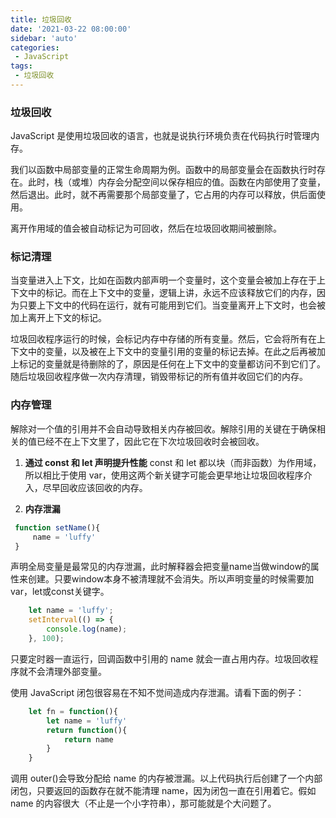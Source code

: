 ```yaml
---
title: 垃圾回收
date: '2021-03-22 08:00:00'
sidebar: 'auto'
categories:
 - JavaScript
tags:
 - 垃圾回收
---
```

### 垃圾回收
JavaScript 是使用垃圾回收的语言，也就是说执行环境负责在代码执行时管理内存。

我们以函数中局部变量的正常生命周期为例。函数中的局部变量会在函数执行时存在。此时，栈（或堆）内存会分配空间以保存相应的值。函数在内部使用了变量，然后退出。此时，就不再需要那个局部变量了，它占用的内存可以释放，供后面使用。

离开作用域的值会被自动标记为可回收，然后在垃圾回收期间被删除。

### 标记清理
当变量进入上下文，比如在函数内部声明一个变量时，这个变量会被加上存在于上下文中的标记。而在上下文中的变量，逻辑上讲，永远不应该释放它们的内存，因为只要上下文中的代码在运行，就有可能用到它们。当变量离开上下文时，也会被加上离开上下文的标记。

垃圾回收程序运行的时候，会标记内存中存储的所有变量。然后，它会将所有在上下文中的变量，以及被在上下文中的变量引用的变量的标记去掉。在此之后再被加上标记的变量就是待删除的了，原因是任何在上下文中的变量都访问不到它们了。随后垃圾回收程序做一次内存清理，销毁带标记的所有值并收回它们的内存。

### 内存管理
解除对一个值的引用并不会自动导致相关内存被回收。解除引用的关键在于确保相关的值已经不在上下文里了，因此它在下次垃圾回收时会被回收。

1. **通过 const 和 let 声明提升性能**
const 和 let 都以块（而非函数）为作用域，所以相比于使用 var，使用这两个新关键字可能会更早地让垃圾回收程序介入，尽早回收应该回收的内存。

2. **内存泄漏**
```javascript
 function setName(){
     name = 'luffy'
 }
```
声明全局变量是最常见的内存泄漏，此时解释器会把变量name当做window的属性来创建。只要window本身不被清理就不会消失。所以声明变量的时候需要加var，let或const关键字。

```javascript
    let name = 'luffy'; 
    setInterval(() => { 
        console.log(name); 
    }, 100);
```

只要定时器一直运行，回调函数中引用的 name 就会一直占用内存。垃圾回收程序就不会清理外部变量。

使用 JavaScript 闭包很容易在不知不觉间造成内存泄漏。请看下面的例子：

```javascript
    let fn = function(){
        let name = 'luffy'
        return function(){
            return name
        }
    }
```
调用 outer()会导致分配给 name 的内存被泄漏。以上代码执行后创建了一个内部闭包，只要返回的函数存在就不能清理 name，因为闭包一直在引用着它。假如 name 的内容很大（不止是一个小字符串），那可能就是个大问题了。



